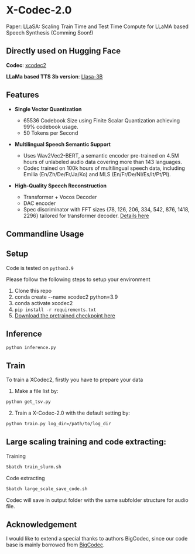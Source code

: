 # X-Codec-2.0
Paper: LLaSA: Scaling Train Time and Test Time Compute for LLaMA based Speech Synthesis (Comming Soon!)


## Directly used on Hugging Face

**Codec**: [xcodec2](https://huggingface.co/HKUST-Audio/xcodec2) 

**LLaMa based TTS 3b version**: [Llasa-3B](https://huggingface.co/HKUST-Audio/Llasa-3B)


## Features

- **Single Vector Quantization**
  - 65536 Codebook Size using Finite Scalar Quantization achieving 99% codebook usage.
  - 50 Tokens per Second

- **Multilingual Speech Semantic Support**
  - Uses Wav2Vec2-BERT, a semantic encoder pre-trained on 4.5M hours of unlabeled audio data covering more than 143 languages.
  - Codec trained on 100k hours of multilingual speech data, including Emilia (En/Zh/De/Fr/Ja/Ko) and MLS (En/Fr/De/Nl/Es/It/Pt/Pl).

- **High-Quality Speech Reconstruction**
  - Transformer + Vocos Decoder
  - DAC encoder
  - Spec discriminator with FFT sizes {78, 126, 206, 334, 542, 876, 1418, 2296} tailored for transformer decoder. [Details here](https://openreview.net/pdf?id=4YpMrGfldX)



##  Commandline Usage
## Setup
Code is tested on `python3.9`

Please follow the following steps to setup your environment
1. Clone this repo
2. conda create --name xcodec2 python=3.9 
3. conda activate xcodec2  
2. `pip install -r requirements.txt`
3. [Download the pretrained checkpoint here](https://huggingface.co/HKUST-Audio/xcodec2/blob/main/ckpt/epoch%3D4-step%3D1400000.ckpt)


## Inference
```bash
python inference.py  
```
 
## Train
To train a XCodec2, firstly you have to prepare your data 

1. Make a file list by:
```bash
python get_tsv.py
```

2. Train a X-Codec-2.0 with the default setting by:

```bash
python train.py log_dir=/path/to/log_dir
```

## Large scaling training and code extracting:

Training
```bash
Sbatch train_slurm.sh
```

Code extracting
```bash
Sbatch large_scale_save_code.sh
```

Codec will save in output folder with the same subfolder structure for audio file.


 
## Acknowledgement
I would like to extend a special thanks to authors BigCodec, since our code base is mainly borrowed from  [BigCodec](https://github.com/Aria-K-Alethia/BigCodec).

